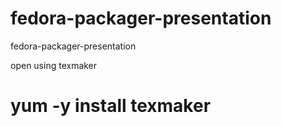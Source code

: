 fedora-packager-presentation
============================

fedora-packager-presentation


open using texmaker

# yum -y install texmaker

